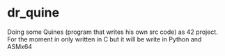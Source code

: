 # dr_quine

Doing some Quines (program that writes his own src code) as 42 project.
For the moment in only written in C but it will be write in Python and ASMx64
